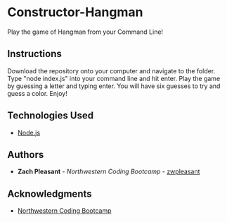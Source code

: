 # Constructor-Hangman
Play the game of Hangman from your Command Line!

## Instructions
Download the repository onto your computer and navigate to the folder. Type  "node index.js" into your command line and hit enter. Play the game by guessing a letter and typing enter. You will have six guesses to try and guess a color. Enjoy!

## Technologies Used
- [Node.js](https://nodejs.org/en/docs/)

## Authors
- **Zach Pleasant** - *Northwestern Coding Bootcamp* - [zwpleasant](https://github.com/zwpleasant)

## Acknowledgments
- [Northwestern Coding Bootcamp](https://bootcamp.northwestern.edu/coding/)
